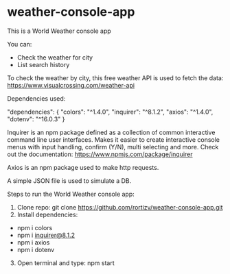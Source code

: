 # weather-console-app

This is a World Weather console app

You can:
- Check the weather for city
- List search history


To check the weather by city, this free weather API is used to fetch the data:
https://www.visualcrossing.com/weather-api


Dependencies used:

"dependencies": { "colors": "^1.4.0", "inquirer": "^8.1.2", "axios": "^1.4.0", "dotenv": "^16.0.3" }

Inquirer is an npm package defined as a collection of common interactive command line user interfaces. Makes it easier to create interactive console menus with input handling, confirm (Y/N), multi selecting and more. Check out the documentation: https://www.npmjs.com/package/inquirer

Axios is an npm package used to make http requests.

A simple JSON file is used to simulate a DB.



Steps to run the World Weather console app:

1. Clone repo: git clone https://github.com/rortizv/weather-console-app.git
2. Install dependencies:
  - npm i colors
  - npm i inquirer@8.1.2
  - npm i axios
  - npm i dotenv
3. Open terminal and type: npm start
